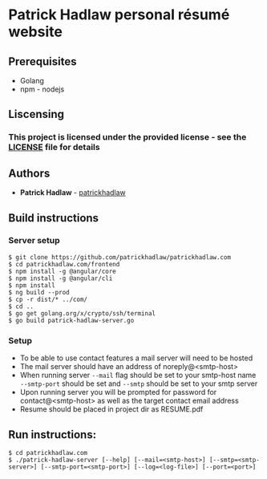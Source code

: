 # Patrick Hadlaw personal résumé website

## Prerequisites

* Golang
* npm - nodejs

## Liscensing

### This project is licensed under the provided license - see the [LICENSE](https://github.com/patrickhadlaw/patrickhadlaw.com/blob/master/LISCENSE) file for details

## Authors

* **Patrick Hadlaw** - [patrickhadlaw](https://github.com/patrickhadlaw)

## Build instructions

### Server setup
```
$ git clone https://github.com/patrickhadlaw/patrickhadlaw.com
$ cd patrickhadlaw.com/frontend
$ npm install -g @angular/core
$ npm install -g @angular/cli
$ npm install
$ ng build --prod
$ cp -r dist/* ../com/
$ cd ..
$ go get golang.org/x/crypto/ssh/terminal
$ go build patrick-hadlaw-server.go
```

### Setup
* To be able to use contact features a mail server will need to be hosted
* The mail server should have an address of noreply@&lt;smtp-host&gt;
* When running server `--mail` flag should be set to your smtp-host name `--smtp-port` should be set and `--smtp` should be set to your smtp server
* Upon running server you will be prompted for password for contact@&lt;smtp-host&gt; as well as the target contact email address
* Resume should be placed in project dir as RESUME.pdf

## Run instructions: 

```
$ cd patrickhadlaw.com
$ ./patrick-hadlaw-server [--help] [--mail=<smtp-host>] [--smtp=<smtp-server>] [--smtp-port=<smtp-port>] [--log=<log-file>] [--port=<port>]
```